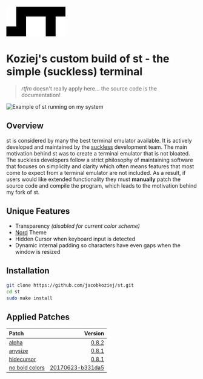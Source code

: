 [![st logo](st.png)](https://st.suckless.org/)
# Koziej's custom build of st - the simple (suckless) terminal
> *rtfm* doesn't really apply here... the source code is the documentation!

![Example of st running on my system](sample.png)

## Overview
st is considered by many the best terminal emulator available.
It is actively developed and maintained by the [suckless](suckless.org) development team.
The main motivation behind st was to create a terminal emulator that is not bloated.
The suckless developers follow a strict philosophy of maintaining software that focuses on simplicity and clarity which often means features that most come to expect from a terminal emulator are not included.
As a result, if users would like extended functionality they must **manually** patch the source code and compile the program, which leads to the motivation behind my fork of st.

## Unique Features
* Transparency *(disabled for current color scheme)*
* [Nord](https://www.nordtheme.com/) Theme
* Hidden Cursor when keyboard input is detected
* Dynamic internal padding so characters have even gaps when the window is resized

## Installation
```bash
git clone https://github.com/jacobkoziej/st.git
cd st
sudo make install
```

## Applied Patches
| Patch | Version |
| :-- | --: |
| [alpha](https://st.suckless.org/patches/alpha/) | [0.8.2](https://st.suckless.org/patches/alpha/st-alpha-0.8.2.diff) | 
| [anysize](https://st.suckless.org/patches/anysize/) | [0.8.1](https://st.suckless.org/patches/anysize/st-anysize-0.8.1.diff) |
| [hidecursor](https://st.suckless.org/patches/hidecursor/) | [0.8.1](https://st.suckless.org/patches/hidecursor/st-hidecursor-0.8.1.diff) |
| [no bold colors](https://st.suckless.org/patches/solarized/) | [20170623-b331da5](https://st.suckless.org/patches/solarized/st-no_bold_colors-20170623-b331da5.diff) |
